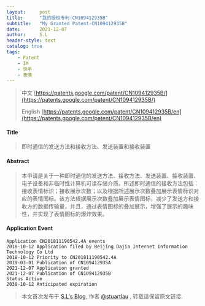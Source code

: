 ```yaml
---
layout:     post
title:      "我的授权专利-CN109412935B"
subtitle:   "My Granted Patent-CN109412935B"
date:       2021-12-07
author:     S.L
header-style: text
catalog: true
tags:
    - Patent
    - IM
    - 快手
    - 表情
---
```

> 中文 [https://patents.google.com/patent/CN109412935B/](https://patents.google.com/patent/CN109412935B/)
>
> English [https://patents.google.com/patent/CN109412935B/en](https://patents.google.com/patent/CN109412935B/en)

#### Title
> 即时通信的发送方法和接收方法、发送装置和接收装置







#### Abstract
> 本申请是关于一种即时通信的发送方法、接收方法、发送装置、接收装置、电子设备和非临时性计算机可读存储介质。所述即时通信的接收方法包括：接收表情标识；接收展示次数；以及根据所述展示次数叠加展示表情标识对应的表情图标。该方法根据展示次数叠加展示表情图标，减少了发送方和接收方的数据传输量，并且，通过表情图标的叠加展示，增强了展示的趣味性，并实现了表情图标的爆炸效果。







#### Application Event
```
Application CN201811190542.4A events 
2018-10-12 Application filed by Beijing Dajia Internet Information Technology Co Ltd
2018-10-12 Priority to CN201811190542.4A
2019-03-01 Publication of CN109412935A
2021-12-07 Application granted
2021-12-07 Publication of CN109412935B
Status Active
2038-10-12 Anticipated expiration
```
> 本文首次发布于 [S.L's Blog](https://liushuo.me), 作者 [@stuartlau](http://github.com/stuartlau) ,
转载请保留原文链接.
